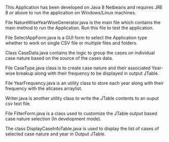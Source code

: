 This Application has been developed on Java 8 Netbeans and requires JRE 8 or above to run the application on Windows/Linux machines.

File NatureWiseYearWiseGenerator.java is the main file which contains the main method to run the Application. Run this file to test the application.

File SelectAppForm.java is a GUI form to select the Application type whether to work on single CSV file or multiple files and folders.

Class CaseData.java contains the logic to group the cases on individual case nature based on the source of the cases data.

File CaseType.java class is to create case nature and their associated Year-wise breakup along with their frequency to be displayed in output JTable.

File YearFrequency.java is an utility class to store each year along with their frequency with the allcases arraylist.

Writer.java is another utility class to write the JTable contents to an ouput csv text file.

File FilterForm.java is a class used to customize the JTable output based case nature selection (In development mode).

The class DisplayCaseInfoTable.java is used to display the list of cases of selected case nature and year in Output JTable.
